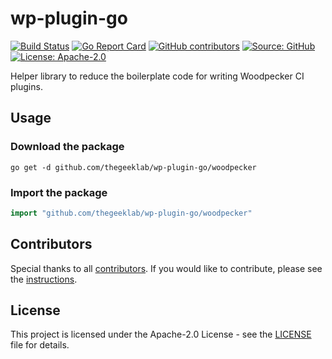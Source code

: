 # wp-plugin-go

[![Build Status](https://ci.thegeeklab.de/api/badges/thegeeklab/wp-plugin-go/status.svg)](https://ci.thegeeklab.de/repos/thegeeklab/wp-plugin-go)
[![Go Report Card](https://goreportcard.com/badge/github.com/thegeeklab/wp-plugin-go)](https://goreportcard.com/report/github.com/thegeeklab/wp-plugin-go)
[![GitHub contributors](https://img.shields.io/github/contributors/thegeeklab/wp-plugin-go)](https://github.com/thegeeklab/wp-plugin-go/graphs/contributors)
[![Source: GitHub](https://img.shields.io/badge/source-github-blue.svg?logo=github&logoColor=white)](https://github.com/thegeeklab/wp-plugin-go)
[![License: Apache-2.0](https://img.shields.io/github/license/thegeeklab/wp-plugin-go)](https://github.com/thegeeklab/wp-plugin-go/blob/main/LICENSE)

Helper library to reduce the boilerplate code for writing Woodpecker CI plugins.

## Usage

### Download the package

```Shell
go get -d github.com/thegeeklab/wp-plugin-go/woodpecker
```

### Import the package

```Go
import "github.com/thegeeklab/wp-plugin-go/woodpecker"
```

## Contributors

Special thanks to all [contributors](https://github.com/thegeeklab/wp-plugin-go/graphs/contributors). If you would like to contribute, please see the [instructions](https://github.com/thegeeklab/wp-plugin-go/blob/main/CONTRIBUTING.md).

## License

This project is licensed under the Apache-2.0 License - see the [LICENSE](https://github.com/thegeeklab/wp-plugin-go/blob/main/LICENSE) file for details.
